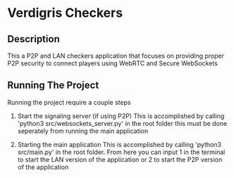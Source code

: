 # Verdigris Checkers

## Description
This a P2P and LAN checkers application that focuses on providing proper P2P security to connect players using WebRTC and Secure WebSockets

## Running The Project
Running the project require a couple steps
1. Start the signaling server (if using P2P)
    This is accomplished by calling 'python3 src/websockets_server.py' in the root folder this must be done seperately from running the main application

2. Starting the main application
    This is accomplished by calling 'python3 src/main.py' in the root folder.
    From here you can input 1 in the terminal to start the LAN version of the application or 2 to start the P2P version of the application
```sh
